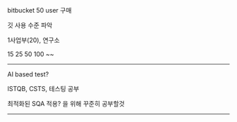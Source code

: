 bitbucket 50 user 구매

깃 사용 수준 파악

1사업부(20), 연구소

15 25 50 100 ~~
____
AI based test?

ISTQB, CSTS, 테스팅 공부

최적화된 SQA 적용? 을 위해 꾸준히 공부할것
___



